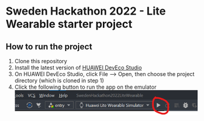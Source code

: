 # Sweden Hackathon 2022 - Lite Wearable starter project

## How to run the project

1. Clone this repository
2. Install the latest version of [HUAWEI DevEco Studio](https://developer.harmonyos.com/en/develop/deveco-studio/)
3. On HUAWEI DevEco Studio, click File --> Open, then choose the project directory (which is cloned in step 1)
4. Click the following button to run the app on the emulator
![Click this button to run app on the emulator](README_images/start_lite_wearable_button.png)
